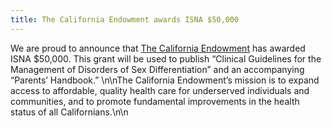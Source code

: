 ```yaml
---
title: The California Endowment awards ISNA $50,000
---
```


We are proud to announce that [The California Endowment][1] has awarded <span class="caps">ISNA</span> $50,000. This grant will be used to publish &#8220;Clinical Guidelines for the Management of Disorders of Sex Differentiation&#8221; and an accompanying &#8220;Parents&#8217; Handbook.&#8221; \n\nThe California Endowment&#8217;s mission is to expand access to affordable, quality health care for underserved individuals and communities, and to promote fundamental improvements in the health status of all Californians.\n\n

 [1]: /http%3A//www.calendow.org/